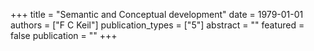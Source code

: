 +++
title = "Semantic and Conceptual development"
date = 1979-01-01
authors = ["F C Keil"]
publication_types = ["5"]
abstract = ""
featured = false
publication = ""
+++

